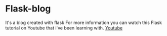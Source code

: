 # Flask-blog
It's a blog created with flask
For more information you can watch this Flask tutorial on Youtube that i've been learning with.
  [Youtube](https://youtube.com/playlist?list=PL-osiE80TeTs4UjLw5MM6OjgkjFeUxCYH&si=2xJbWk9YDB84Ld1Q)

